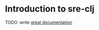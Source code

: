 # Introduction to sre-clj

TODO: write [great documentation](http://jacobian.org/writing/what-to-write/)
